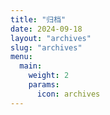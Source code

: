 ```yaml
---
title: "归档"
date: 2024-09-18
layout: "archives"
slug: "archives"
menu:
  main:
    weight: 2
    params:
      icon: archives
---
```

